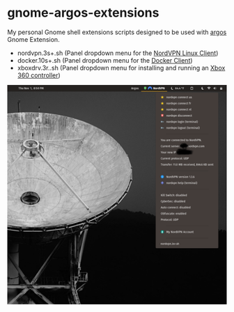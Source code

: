 # gnome-argos-extensions

My personal Gnome shell extensions scripts designed to be used with [argos](https://github.com/p-e-w/argos) Gnome Extension.

- nordvpn.3s+.sh (Panel dropdown menu for the [NordVPN Linux Client](https://nordvpn.com/download/linux/))
- docker.10s+.sh (Panel dropdown menu for the [Docker Client](https://docs.docker.com/install/))
- xboxdrv.3r..sh (Panel dropdown menu for installing and running an [Xbox 360 controller](https://support.paradoxplaza.com/hc/en-us/articles/203591147-Using-the-Xbox-360-controller-on-linux))

![NordVPN example](images/NordVPN_argos_screenshot.png?raw=true)
